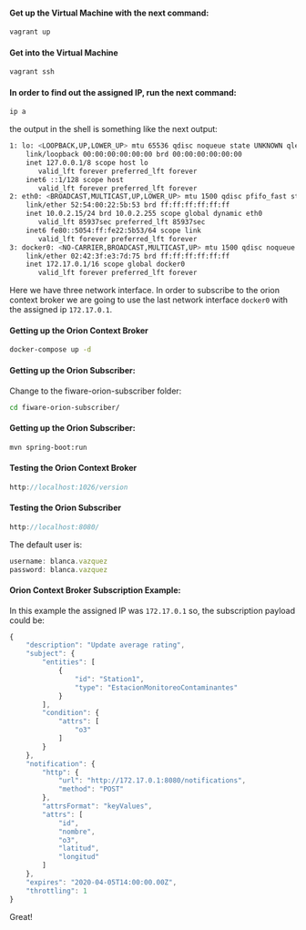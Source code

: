 #### Get up the Virtual Machine with the next command:

```bash
vagrant up
```
#### Get into the Virtual Machine

```bash
vagrant ssh
```

#### In order to find out the assigned IP, run the next command:
```bash
ip a
```
the output in the shell is something like the next output:

```bash
1: lo: <LOOPBACK,UP,LOWER_UP> mtu 65536 qdisc noqueue state UNKNOWN qlen 1
    link/loopback 00:00:00:00:00:00 brd 00:00:00:00:00:00
    inet 127.0.0.1/8 scope host lo
       valid_lft forever preferred_lft forever
    inet6 ::1/128 scope host 
       valid_lft forever preferred_lft forever
2: eth0: <BROADCAST,MULTICAST,UP,LOWER_UP> mtu 1500 qdisc pfifo_fast state UP qlen 1000
    link/ether 52:54:00:22:5b:53 brd ff:ff:ff:ff:ff:ff
    inet 10.0.2.15/24 brd 10.0.2.255 scope global dynamic eth0
       valid_lft 85937sec preferred_lft 85937sec
    inet6 fe80::5054:ff:fe22:5b53/64 scope link 
       valid_lft forever preferred_lft forever
3: docker0: <NO-CARRIER,BROADCAST,MULTICAST,UP> mtu 1500 qdisc noqueue state DOWN 
    link/ether 02:42:3f:e3:7d:75 brd ff:ff:ff:ff:ff:ff
    inet 172.17.0.1/16 scope global docker0
       valid_lft forever preferred_lft forever
```

Here we have three network interface. In order to subscribe to the orion context broker we are going to use the last network interface `docker0` with the assigned ip `172.17.0.1`.

#### Getting up the Orion Context Broker

```bash
docker-compose up -d
```

#### Getting up the Orion Subscriber:
Change to the fiware-orion-subscriber folder:

```bash
cd fiware-orion-subscriber/
```

#### Getting up the Orion Subscriber:
```bash
mvn spring-boot:run
```

#### Testing the Orion Context Broker
```javascript
http://localhost:1026/version
```

#### Testing the Orion Subscriber
```javascript
http://localhost:8080/
```

The default user is:
```javascript
username: blanca.vazquez
password: blanca.vazquez
```

#### Orion Context Broker Subscription Example:

In this example the assigned IP was `172.17.0.1` so, the subscription payload could be:

```javascript
{
	"description": "Update average rating",
	"subject": {
		"entities": [
			{
				"id": "Station1",
				"type": "EstacionMonitoreoContaminantes"
			}
		],
		"condition": {
			"attrs": [
				"o3"
			]
		}
	},
	"notification": {
		"http": {
			"url": "http://172.17.0.1:8080/notifications",
			"method": "POST"
		},
		"attrsFormat": "keyValues",
		"attrs": [
			"id",
			"nombre",
			"o3",
			"latitud",
			"longitud"
		]
	},
	"expires": "2020-04-05T14:00:00.00Z",
	"throttling": 1
}
```
Great!
